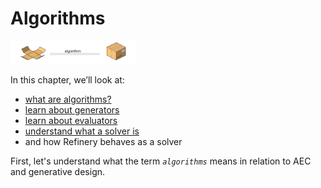 # Algorithms

<img src="../../assets/deeper/algorithm.png" style="width:200px;"/>

In this chapter, we’ll look at:

* [what are algorithms?](02-01-01_what-are-algorithms.md)
* [learn about generators](02-01-02_generators.md)
* [learn about evaluators](02-01-03_evaluators.md)
* [understand what a solver is](02-01-04_solvers.md)
* and how Refinery behaves as a solver

First, let's understand what the term *`algorithms`* means in relation to AEC and generative design.
